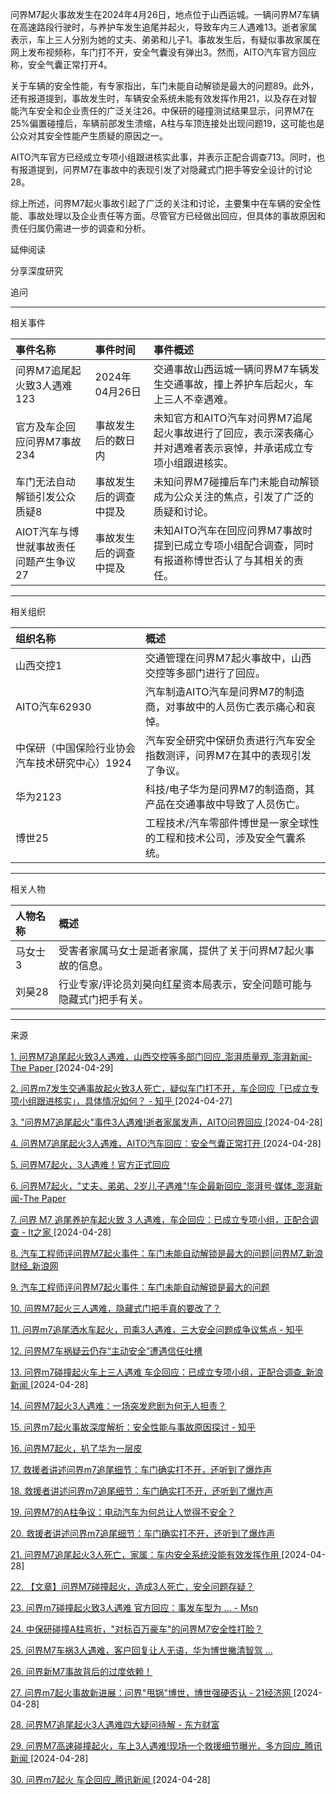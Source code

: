 问界M7起火事故发生在2024年4月26日，地点位于山西运城。一辆问界M7车辆在高速路段行驶时，与养护车发生追尾并起火，导致车内三人遇难13。逝者家属表示，车上三人分别为她的丈夫、弟弟和儿子1。事故发生后，有疑似事故家属在网上发布视频称，车门打不开，安全气囊没有弹出3。然而，AITO汽车官方回应称，安全气囊正常打开4。

关于车辆的安全性能，有专家指出，车门未能自动解锁是最大的问题89。此外，还有报道提到，事故发生时，车辆安全系统未能有效发挥作用21，以及存在对智能汽车安全和企业责任的广泛关注26。中保研的碰撞测试结果显示，问界M7在25%偏置碰撞后，车辆前部发生溃缩，A柱与车顶连接处出现问题19，这可能也是公众对其安全性能产生质疑的原因之一。

AITO汽车官方已经成立专项小组跟进核实此事，并表示正配合调查713。同时，也有报道提到，问界M7在事故中的表现引发了对隐藏式门把手等安全设计的讨论28。

综上所述，问界M7起火事故引起了广泛的关注和讨论，主要集中在车辆的安全性能、事故处理以及企业责任等方面。尽管官方已经做出回应，但具体的事故原因和责任归属仍需进一步的调查和分析。

延伸阅读



分享深度研究

追问



------



相关事件





| 事件名称                               | 事件时间               | 事件概述                                                     |
| :------------------------------------- | :--------------------- | :----------------------------------------------------------- |
| 问界M7追尾起火致3人遇难123             | 2024年04月26日         | 交通事故山西运城一辆问界M7车辆发生交通事故，撞上养护车后起火，车上三人不幸遇难。 |
| 官方及车企回应问界M7事故234            | 事故发生后的数日内     | 未知官方和AITO汽车对问界M7追尾起火事故进行了回应，表示深表痛心并对遇难者表示哀悼，并承诺成立专项小组跟进核实。 |
| 车门无法自动解锁引发公众质疑8          | 事故发生后的调查中提及 | 未知问界M7碰撞后车门未能自动解锁成为公众关注的焦点，引发了广泛的质疑和讨论。 |
| AIOT汽车与博世就事故责任问题产生争议27 | 事故发生后的调查中提及 | 未知AITO汽车在回应问界M7事故时提到已成立专项小组配合调查，同时有报道称博世否认了与其相关的责任。 |

------



相关组织





| 组织名称                                       | 概述                                                         |
| :--------------------------------------------- | :----------------------------------------------------------- |
| 山西交控1                                      | 交通管理在问界M7起火事故中，山西交控等多部门进行了回应。     |
| AITO汽车62930                                  | 汽车制造AITO汽车是问界M7的制造商，对事故中的人员伤亡表示痛心和哀悼。 |
| 中保研（中国保险行业协会汽车技术研究中心）1924 | 汽车安全研究中保研负责进行汽车安全指数测评，问界M7在其中的表现引发了争议。 |
| 华为2123                                       | 科技/电子华为是问界M7的制造商，其产品在交通事故中导致了人员伤亡。 |
| 博世25                                         | 工程技术/汽车零部件博世是一家全球性的工程和技术公司，涉及安全气囊系统。 |

------



相关人物





| 人物名称 | 概述                                                         |
| :------- | :----------------------------------------------------------- |
| 马女士3  | 受害者家属马女士是逝者家属，提供了关于问界M7起火事故的信息。 |
| 刘昊28   | 行业专家/评论员刘昊向红星资本局表示，安全问题可能与隐藏式门把手有关。 |

------



来源

[1. 问界M7追尾起火致3人遇难，山西交控等多部门回应_澎湃质量观_澎湃新闻-The Paper ](https://www.thepaper.cn/newsDetail_forward_27206861)[2024-04-29]

[2. 问界m7发生交通事故起火致3人死亡，疑似车门打不开，车企回应「已成立专项小组跟进核实」，具体情况如何？ - 知乎 ](https://www.zhihu.com/question/654278629)[2024-04-27]

[3. "问界M7追尾起火"事件3人遇难!逝者家属发声，AITO问界回应 ](https://new.qq.com/rain/a/20240428A05TD300)[2024-04-28]

[4. 问界M7追尾起火3人遇难，AITO汽车回应：安全气囊正常打开 ](https://finance.sina.com.cn/chanjing/gsnews/2024-04-28/doc-inatkrax3749709.shtml)[2024-04-28]

[5. 问界M7起火，3人遇难！官方正式回应](http://www.iheima.com/article-372811.html)

[6. 问界M7起火，"丈夫、弟弟、2岁儿子遇难"!车企最新回应_澎湃号·媒体_澎湃新闻-The Paper](https://www.thepaper.cn/newsDetail_forward_27201573)

[7. 问界 M7 追尾养护车起火致 3 人遇难，车企回应：已成立专项小组，正配合调查 - It之家 ](https://www.ithome.com/0/764/723.htm)[2024-04-28]

[8. 汽车工程师评问界M7起火事件：车门未能自动解锁是最大的问题|问界M7_新浪财经_新浪网](https://finance.sina.com.cn/chanjing/gsnews/2024-04-30/doc-inatqssz2361430.shtml)

[9. 汽车工程师评问界M7起火事件：车门未能自动解锁是最大的问题](https://news.sina.com.cn/c/2024-04-30/doc-inatqwyx2237733.shtml)

[10. 问界M7起火三人遇难，隐藏式门把手真的要改了？](https://www.thepaper.cn/newsDetail_forward_27208490)

[11. 问界m7追尾洒水车起火，司乘3人遇难，三大安全问题成争议焦点 - 知乎](https://zhuanlan.zhihu.com/p/695078972)

[12. 问界M7车祸疑云仍存“主动安全”遭遇信任吐槽](https://wap.eastmoney.com/a/202404303065832983.html)

[13. 问界m7碰撞起火车上三人遇难 车企回应：已成立专项小组，正配合调查_新浪新闻 ](https://news.sina.com.cn/s/2024-04-28/doc-inatiyff3939605.shtml)[2024-04-28]

[14. 问界M7起火3人遇难：一场突发悲剧为何无人担责？](https://moment.rednet.cn/content/646848/74/13860388.html)

[15. 问界m7起火事故深度解析：安全性能与事故原因探讨 - 知乎](https://zhuanlan.zhihu.com/p/695391957)

[16. 问界M7起火，扒了华为一层皮](https://www.163.com/dy/article/J0UV557V055674JR.html)

[17. 救援者讲述问界m7追尾细节：车门确实打不开，还听到了爆炸声](https://c.m.163.com/news/a/J12892020552RR09.html)

[18. 救援者讲述问界m7追尾细节：车门确实打不开，还听到了爆炸声](https://m.163.com/dy/article/J12892020552RR09.html)

[19. 问界M7的A柱争议：电动汽车为何总让人觉得不安全？](https://m.36kr.com/p/2012944648504326)

[20. 救援者讲述问界m7追尾细节：车门确实打不开，还听到了爆炸声](https://www.163.com/dy/article/J12892020552RR09.html)

[21. 问界M7追尾起火3人死亡，家属：车内安全系统没能有效发挥作用 ](https://news.sina.com.cn/s/2024-04-28/doc-inatkkuz3794014.shtml)[2024-04-28]

[22. 【文章】问界M7碰撞起火，造成3人死亡，安全问题存疑？](https://chejiahao.autohome.com.cn/info/15119981)

[23. 问界m7碰撞起火致3人遇难 官方回应：事发车型为 ... - Msn](https://www.msn.cn/zh-cn/news/other/问界m7碰撞起火致3人遇难-官方回应-事发车型为非智驾版-不存在电池自燃情况/ar-AA1nNix2)

[24. 中保研碰撞A柱弯折，"对标百万豪车"的问界M7安全性打脸？](https://new.qq.com/rain/a/20221115A04V3C00)

[25. 问界M7车祸3人遇难，客户回复让人无语，华为博世撇清智驾 ...](https://www.163.com/dy/article/J111366C05524R8V.html)

[26. 问界新M7事故背后的过度依赖！](https://db.m.auto.sohu.com/model_6823/a/775224713_121792335)

[27. 问界m7起火事故新进展：问界"甩锅"博世，博世强硬否认 - 21经济网 ](https://www.21jingji.com/article/20240428/herald/c8674059287819090721ca134124dfa8.html)[2024-04-28]

[28. 问界M7追尾起火3人遇难四大疑问待解 - 东方财富](https://wap.eastmoney.com/a/202404283062852631.html)

[29. 问界M7高速碰撞起火，车上3人遇难!现场一个救援细节曝光，多方回应_腾讯新闻 ](https://new.qq.com/rain/a/20240428A056T000)[2024-04-28]

[30. 问界m7起火 车企回应_腾讯新闻 ](https://new.qq.com/rain/a/20240428A04ERV00)[2024-04-28]